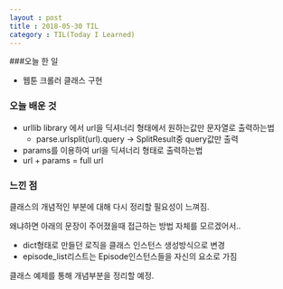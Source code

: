 ```yaml
---
layout : post
title : 2018-05-30 TIL
category : TIL(Today I Learned)
---
```



###오늘 한 일

- 웹툰 크롤러 클래스 구현




### 오늘 배운 것

- urllib library 에서  url을 딕셔너리 형태에서 원하는값만 문자열로 출력하는법
  - parse.urlsplit(url).query -> SplitResult중 query값만 출력
-  params를 이용하여 url을 딕셔너리 형태로 출력하는법
  - url + params = full url





### 느낀 점

클래스의 개념적인 부분에 대해 다시 정리할 필요성이 느껴짐.

왜냐하면 아래의 문장이 주어졌을때 접근하는 방법 자체를 모르겠어서..

- dict형태로 만들던 로직을 클래스 인스턴스 생성방식으로 변경
- episode_list리스트는 Episode인스턴스들을 자신의 요소로 가짐



클래스 예제를 통해 개념부분을 정리할 예정.